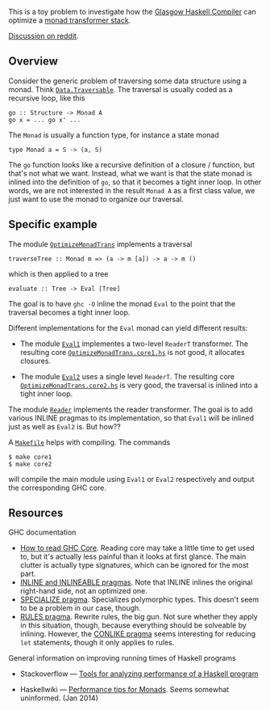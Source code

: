This is a toy problem to investigate how the [Glasgow Haskell Compiler][ghc] can optimize a [monad transformer stack][transformers].

  [transformers]: http://hackage.haskell.org/package/transformers
  [ghc]: http://www.haskell.org/ghc/docs/latest/html/users_guide/index.html

[Discussion on reddit](http://www.reddit.com/r/haskell/comments/1wgk8r/frp_release_of_reactivebanana_version_08/cf2faou).

Overview
--------

Consider the generic problem of traversing some data structure using a monad. Think [`Data.Traversable`][traversable]. The traversal is usually coded as a recursive loop, like this

    go :: Structure -> Monad A 
    go x = ... go x' ...

The `Monad` is usually a function type, for instance a state monad

    type Monad a = S -> (a, S)

The `go` function looks like a recursive definition of a closure / function, but that's not what we want. Instead, what we want is that the state monad is inlined into the definition of `go`, so that it becomes a tight inner loop. In other words, we are not interested in the result `Monad A` as a first class value, we just want to use the monad to organize our traversal.

  [traversable]: http://hackage.haskell.org/package/base-4.6.0.1/docs/Data-Traversable.html


Specific example
----------------

The module [`OptimizeMonadTrans`](OptimizeMonadTrans.hs) implements a traversal

    traverseTree :: Monad m => (a -> m [a]) -> a -> m ()

which is then applied to a tree

    evaluate :: Tree -> Eval [Tree]

The goal is to have `ghc -O` inline the monad `Eval` to the point that the traversal becomes a tight inner loop.

Different implementations for the `Eval` monad can yield different results:

* The module [`Eval1`](Eval1.hs) implementes a two-level `ReaderT` transformer. The resulting core [`OptimizeMonadTrans.core1.hs`](OptimizeMonadTrans.core1.hs) is not good, it allocates closures.

* The module [`Eval2`](Eval2.hs) uses a single level `ReaderT`. The resulting core [`OptimizeMonadTrans.core2.hs`](OptimizeMonadTrans.core2.hs) is very good, the traversal is inlined into a tight inner loop.

The module [`Reader`](Reader.hs) implements the reader transformer. The goal is to add various INLINE pragmas to its implementation, so that `Eval1` will be inlined just as well as `Eval2` is. But how??

A [`Makefile`](Makefile) helps with compiling. The commands

    $ make core1
    $ make core2

will compile the main module using `Eval1` or `Eval2` respectively and output the corresponding GHC core.

Resources
---------

GHC documentation

* [How to read GHC Core](http://www.haskell.org/ghc/docs/7.6.3/html/users_guide/options-debugging.html#idp39365504). Reading core may take a little time to get used to, but it's actually less painful than it looks at first glance. The main clutter is actually type signatures, which can be ignored for the most part.
* [INLINE and INLINEABLE pragmas](http://www.haskell.org/ghc/docs/7.6.3/html/users_guide/pragmas.html#inline-noinline-pragma). Note that INLINE inlines the original right-hand side, not an optimized one.
* [SPECIALIZE pragma](http://www.haskell.org/ghc/docs/7.6.3/html/users_guide/pragmas.html#specialize-pragma). Specializes polymorphic types. This doesn't seem to be a problem in our case, though.
* [RULES pragma](http://www.haskell.org/ghc/docs/7.6.3/html/users_guide/rewrite-rules.html). Rewrite rules, the big gun. Not sure whether they apply in this situation, though, because everything should be solveable by inlining. However, the [CONLIKE pragma](http://www.haskell.org/ghc/docs/7.6.3/html/users_guide/rewrite-rules.html#conlike) seems interesting for reducing `let` statements, though it only applies to rules.

General information on improving running times of Haskell programs

* Stackoverflow — [Tools for analyzing performance of a Haskell program][tools]
* Haskellwiki — [Performance tips for Monads][wiki]. Seems somewhat uninformed. (Jan 2014)

  [wiki]: http://www.haskell.org/haskellwiki/Performance/Monads
  [tools]: http://stackoverflow.com/questions/3276240/tools-for-analyzing-performance-of-a-haskell-program
